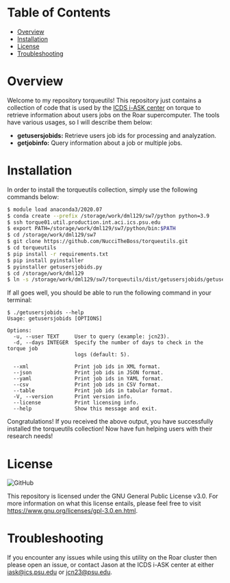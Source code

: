 # Table of Contents

* [Overview](#overview)
* [Installation](#installation)
* [License](#license)
* [Troubleshooting](#troubleshooting)

# Overview
Welcome to my repository torqueutils! This repository just contains a collection of code that is used by the [ICDS i-ASK center](https://www.icds.psu.edu/) on torque to retrieve information about users jobs on the Roar supercomputer. The tools have various usages, so I will describe them below:

* **getusersjobids:** Retrieve users job ids for processing and analyzation.
* **getjobinfo:** Query information about a job or multiple jobs.

# Installation
In order to install the torqueutils collection, simply use the following commands below:

```bash
$ module load anaconda3/2020.07
$ conda create --prefix /storage/work/dml129/sw7/python python=3.9
$ ssh torque01.util.production.int.aci.ics.psu.edu
$ export PATH=/storage/work/dml129/sw7/python/bin:$PATH
$ cd /storage/work/dml129/sw7
$ git clone https://github.com/NucciTheBoss/torqueutils.git
$ cd torqueutils
$ pip install -r requirements.txt
$ pip install pyinstaller
$ pyinstaller getusersjobids.py
$ cd /storage/work/dml129
$ ln -s /storage/work/dml129/sw7/torqueutils/dist/getusersjobids/getusersjobids /storage/work/dml129/getusersjobids
```

If all goes well, you should be able to run the following command in your terminal:

```
$ ./getusersjobids --help
Usage: getusersjobids [OPTIONS]

Options:
  -u, --user TEXT     User to query (example: jcn23).
  -d, --days INTEGER  Specify the number of days to check in the torque job
                      logs (default: 5).

  --xml               Print job ids in XML format.
  --json              Print job ids in JSON format.
  --yaml              Print job ids in YAML format.
  --csv               Print job ids in CSV format.
  --table             Print job ids in tabular format.
  -V, --version       Print version info.
  --license           Print licensing info.
  --help              Show this message and exit.
```

Congratulations! If you received the above output, you have successfully installed the torqueutils collection! Now have fun helping users with their research needs!

# License

![GitHub](https://img.shields.io/github/license/NucciTheBoss/torqueutils)

This repository is licensed under the GNU General Public License v3.0. 
For more information on what this license entails, please feel free to 
visit https://www.gnu.org/licenses/gpl-3.0.en.html.

# Troubleshooting
If you encounter any issues while using this utility on the Roar cluster then please open an issue, or contact Jason at the ICDS i-ASK center at either iask@ics.psu.edu or jcn23@psu.edu.

